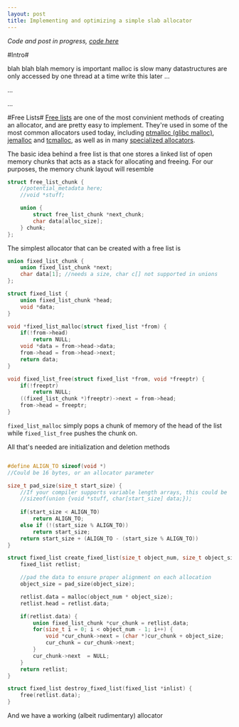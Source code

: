 ```yaml
---
layout: post
title: Implementing and optimizing a simple slab allocator
---
```


*Code and post in progress, [code here](github.com/schets/fast_alloc)*

#Intro#

blah blah blah memory is important malloc is slow many datastructures are only accessed by one thread at a time write this later ...

...

...

#Free Lists#
[Free lists](https://en.wikipedia.org/wiki/Free_list) are one of the most convinient methods of creating an allocator, and are pretty easy to implement. They're used in some of the most common allocators used today, including [ptmalloc (glibc malloc)](http://code.woboq.org/userspace/glibc/malloc), [jemalloc](http://www.canonware.com/jemalloc/) and [tcmalloc](http://goog-perftools.sourceforge.net/doc/tcmalloc.html), as well as in many [specialized allocators](http://gameprogrammingpatterns.com/object-pool.html).

The basic idea behind a free list is that one stores a linked list of open memory chunks that acts as a stack for allocating and freeing. For our purposes, the memory chunk layout will resemble

```C
struct free_list_chunk {
    //potential_metadata here;
    //void *stuff;

    union {
        struct free_list_chunk *next_chunk;
        char data[alloc_size];
    } chunk;
};
```

The simplest allocator that can be created with a free list is

```C
union fixed_list_chunk {
    union fixed_list_chunk *next;
    char data[1]; //needs a size, char c[] not supported in unions
};

struct fixed_list {
    union fixed_list_chunk *head;
    void *data;
}

void *fixed_list_malloc(struct fixed_list *from) {
    if(!from->head)
        return NULL;
    void *data = from->head->data;
    from->head = from->head->next;
    return data;
}

void fixed_list_free(struct fixed_list *from, void *freeptr) {
    if(!freeptr)
        return NULL;
    ((fixed_list_chunk *)freeptr)->next = from->head;
    from->head = freeptr;
}
```

```fixed_list_malloc``` simply pops a chunk of memory of the head of the list while ```fixed_list_free``` pushes the chunk on.

All that's needed are initialization and deletion methods

```C

#define ALIGN_TO sizeof(void *)
//Could be 16 bytes, or an allocator parameter

size_t pad_size(size_t start_size) {
    //If your compiler supports variable length arrays, this could be
    //sizeof(union {void *stuff, char[start_size] data;});
    
    if(start_size < ALIGN_TO)
        return ALIGN_TO;
    else if (!(start_size % ALIGN_TO))
        return start_size;
    return start_size + (ALIGN_TO - (start_size % ALIGN_TO))
}

struct fixed_list create_fixed_list(size_t object_num, size_t object_size) {
    fixed_list retlist;

    //pad the data to ensure proper alignment on each allocation
    object_size = pad_size(object_size);

    retlist.data = malloc(object_num * object_size);
    retlist.head = retlist.data;

    if(retlist.data) {
        union fixed_list_chunk *cur_chunk = retlist.data;
        for(size_t i = 0; i < object_num - 1; i++) {
            void *cur_chunk->next = (char *)cur_chunk + object_size;
            cur_chunk = cur_chunk->next;
        }
        cur_chunk->next  = NULL;
    }
    return retlist;
}

struct fixed_list destroy_fixed_list(fixed_list *inlist) {
    free(retlist.data);
}

```

And we have a working (albeit rudimentary) allocator
